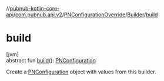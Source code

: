 //[pubnub-kotlin-core-api](../../../../index.md)/[com.pubnub.api.v2](../../index.md)/[PNConfigurationOverride](../index.md)/[Builder](index.md)/[build](build.md)

# build

[jvm]\
abstract fun [build](build.md)(): [PNConfiguration](../../-p-n-configuration/index.md)

Create a [PNConfiguration](../../-p-n-configuration/index.md) object with values from this builder.
